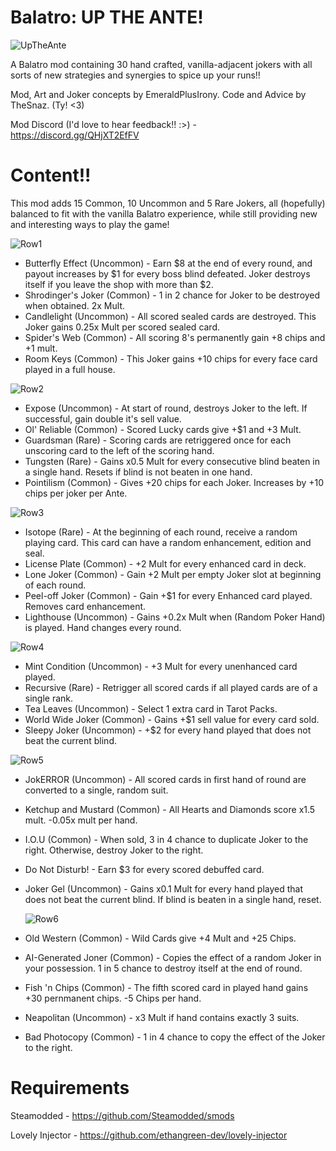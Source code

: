 # Balatro: UP THE ANTE!
![UpTheAnte](https://github.com/user-attachments/assets/62764b0c-e033-4a80-b3e7-90e0e7cafc50)

A Balatro mod containing 30 hand crafted, vanilla-adjacent jokers with all sorts of new strategies and synergies to spice up your runs!!

Mod, Art and Joker concepts by EmeraldPlusIrony.
Code and Advice by TheSnaz. (Ty! <3)

Mod Discord (I'd love to hear feedback!! :>) - https://discord.gg/QHjXT2EfFV

# Content!!

This mod adds 15 Common, 10 Uncommon and 5 Rare Jokers, all (hopefully) balanced to fit with the vanilla Balatro experience, while still providing new and interesting ways to play the game!

![Row1](https://github.com/user-attachments/assets/3163687e-bcec-425a-8908-eb9844206987)

- Butterfly Effect (Uncommon) - Earn $8 at the end of every round, and payout increases by $1 for every boss blind defeated. Joker destroys itself if you leave the shop with more than $2.
- Shrodinger's Joker (Common) - 1 in 2 chance for Joker to be destroyed when obtained. 2x Mult.
- Candlelight (Uncommon) - All scored sealed cards are destroyed. This Joker gains 0.25x Mult per scored sealed card.
- Spider's Web (Common) - All scoring 8's permanently gain +8 chips and +1 mult.
- Room Keys (Common) - This Joker gains +10 chips for every face card played in a full house.

![Row2](https://github.com/user-attachments/assets/594c7ee8-17d4-43ae-9e88-8a65a3b75320)

- Expose (Uncommon) - At start of round, destroys Joker to the left. If successful, gain double it's sell value.
- Ol' Reliable (Common) - Scored Lucky cards give +$1 and +3 Mult.
- Guardsman (Rare) - Scoring cards are retriggered once for each unscoring card to the left of the scoring hand.
- Tungsten (Rare) - Gains x0.5 Mult for every consecutive blind beaten in a single hand. Resets if blind is not beaten in one hand.
- Pointilism (Common) - Gives +20 chips for each Joker. Increases by +10 chips per joker per Ante.

![Row3](https://github.com/user-attachments/assets/a8e2f976-0098-4b84-bd1e-00bf3674fca0)

- Isotope (Rare) - At the beginning of each round, receive a random playing card. This card can have a random enhancement, edition and seal.
- License Plate (Common) - +2 Mult for every enhanced card in deck.
- Lone Joker (Common) - Gain +2 Mult per empty Joker slot at beginning of each round.
- Peel-off Joker (Common) - Gain +$1 for every Enhanced card played. Removes card enhancement.
- Lighthouse (Uncommon) - Gains +0.2x Mult when (Random Poker Hand) is played. Hand changes every round.

![Row4](https://github.com/user-attachments/assets/96875951-a4e3-43d6-9334-0b215f09d063)

- Mint Condition (Uncommon) - +3 Mult for every unenhanced card played.
- Recursive (Rare) - Retrigger all scored cards if all played cards are of a single rank.
- Tea Leaves (Uncommon) - Select 1 extra card in Tarot Packs.
- World Wide Joker (Common) - Gains +$1 sell value for every card sold.
- Sleepy Joker (Uncommon) - +$2 for every hand played that does not beat the current blind.

![Row5](https://github.com/user-attachments/assets/5f64138c-c640-40c2-a87f-b10d42e22e1d)

- JokERROR (Uncommon) - All scored cards in first hand of round are converted to a single, random suit.
- Ketchup and Mustard (Common) - All Hearts and Diamonds score x1.5 mult. -0.05x mult per hand.
- I.O.U (Common) - When sold, 3 in 4 chance to duplicate Joker to the right. Otherwise, destroy Joker to the right.
- Do Not Disturb! - Earn $3 for every scored debuffed card.
- Joker Gel (Uncommon) - Gains x0.1 Mult for every hand played that does not beat the current blind. If blind is beaten in a single hand, reset.

  ![Row6](https://github.com/user-attachments/assets/fa2179f8-5cd7-4270-aeb9-621622b5917a)

- Old Western (Common) - Wild Cards give +4 Mult and +25 Chips.
- AI-Generated Joner (Common) - Copies the effect of a random Joker in your possession. 1 in 5 chance to destroy itself at the end of round.
- Fish 'n Chips (Common) - The fifth scored card in played hand gains +30 pernmanent chips. -5 Chips per hand.
- Neapolitan (Uncommon) - x3 Mult if hand contains exactly 3 suits.
- Bad Photocopy (Common) - 1 in 4 chance to copy the effect of the Joker to the right.

# Requirements

Steamodded - https://github.com/Steamodded/smods

Lovely Injector - https://github.com/ethangreen-dev/lovely-injector
